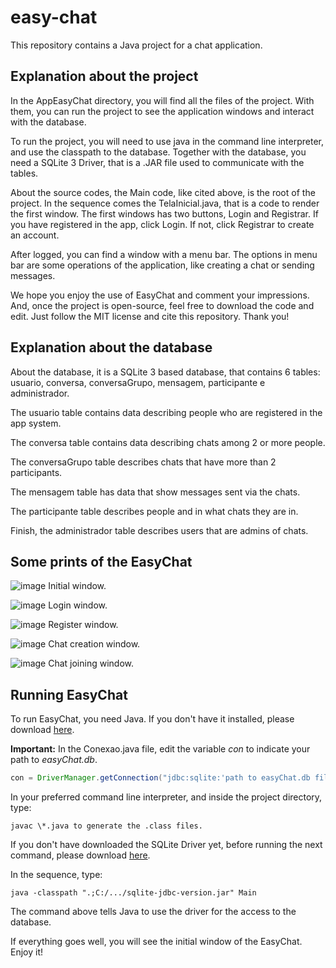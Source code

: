 # easy-chat
This repository contains a Java project for a chat application.

## Explanation about the project

In the AppEasyChat directory, you will find all the files of the project.
With them, you can run the project to see the application windows and
interact with the database.

To run the project, you will need to use java in the command line interpreter,
and use the classpath to the database. Together with the database, you need a 
SQLite 3 Driver, that is a .JAR file used to communicate with the tables.

About the source codes, the Main code, like cited above, is the root of the
project. In the sequence comes the TelaInicial.java, that is a code to render
the first window. The first windows has two buttons, Login and Registrar. If 
you have registered in the app, click Login. If not, click Registrar to create
an account.

After logged, you can find a window with a menu bar. The options in menu bar
are some operations of the application, like creating a chat or sending messages.

We hope you enjoy the use of EasyChat and comment your impressions. And, once the
project is open-source, feel free to download the code and edit. Just follow the
MIT license and cite this repository. Thank you!

## Explanation about the database

About the database, it is a SQLite 3 based database, that contains 6
tables: usuario, conversa, conversaGrupo, mensagem, participante e
administrador.

The usuario table contains data describing people who are registered in
the app system. 

The conversa table contains data describing chats among 2 or more people.

The conversaGrupo table describes chats that have more than 2 participants.

The mensagem table has data that show messages sent via the chats.

The participante table describes people and in what chats they are in.

Finish, the administrador table describes users that are admins of chats.

## Some prints of the EasyChat

![image](https://user-images.githubusercontent.com/54182167/127801256-b88ce21b-0031-4106-a8ed-a8322d66982d.png)
Initial window.

![image](https://user-images.githubusercontent.com/54182167/127801311-a6939994-5e68-4172-b910-32f06a2bef11.png)
Login window.

![image](https://user-images.githubusercontent.com/54182167/127801348-b3e10fc4-47d9-4598-bdfc-0c83ba06519b.png)
Register window.

![image](https://user-images.githubusercontent.com/54182167/127801434-7fb1ae1a-0926-470c-922d-587a83ceec6a.png)
Chat creation window.

![image](https://user-images.githubusercontent.com/54182167/127801498-88e0de19-6c80-4efd-877b-c6836f0a9f4b.png)
Chat joining window.

## Running EasyChat

To run EasyChat, you need Java. If you don't have it installed, please download [here](https://www.java.com/pt-BR/).

**Important:** In the Conexao.java file, edit the variable *con* to indicate your path to *easyChat.db*. 


~~~Java
con = DriverManager.getConnection("jdbc:sqlite:'path to easyChat.db file'");
~~~

In your preferred command line interpreter, and inside the project directory, type:

`javac \*.java to generate the .class files.`

If you don't have downloaded the SQLite Driver yet, before running the next command, please download [here](https://www.sqlite.org/download.html).

In the sequence, type:

`java -classpath ".;C:/.../sqlite-jdbc-version.jar" Main`

The command above tells Java to use the driver for the access to the database.

If everything goes well, you will see the initial window of the EasyChat. Enjoy it!

